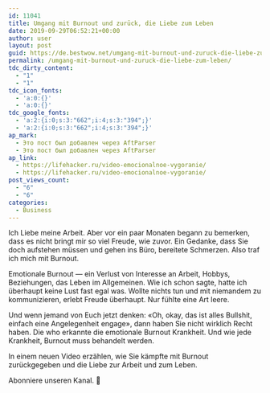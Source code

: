 ```yaml
---
id: 11041
title: Umgang mit Burnout und zurück, die Liebe zum Leben
date: 2019-09-29T06:52:21+00:00
author: user
layout: post
guid: https://de.bestwow.net/umgang-mit-burnout-und-zuruck-die-liebe-zum-leben/
permalink: /umgang-mit-burnout-und-zuruck-die-liebe-zum-leben/
tdc_dirty_content:
  - "1"
  - "1"
tdc_icon_fonts:
  - 'a:0:{}'
  - 'a:0:{}'
tdc_google_fonts:
  - 'a:2:{i:0;s:3:"662";i:4;s:3:"394";}'
  - 'a:2:{i:0;s:3:"662";i:4;s:3:"394";}'
ap_mark:
  - Это пост был добавлен через AftParser
  - Это пост был добавлен через AftParser
ap_link:
  - https://lifehacker.ru/video-emocionalnoe-vygoranie/
  - https://lifehacker.ru/video-emocionalnoe-vygoranie/
post_views_count:
  - "6"
  - "6"
categories:
  - Business
---
```

Ich Liebe meine Arbeit. Aber vor ein paar Monaten begann zu bemerken, dass es nicht bringt mir so viel Freude, wie zuvor. Ein Gedanke, dass Sie doch aufstehen müssen und gehen ins Büro, bereitete Schmerzen. Also traf ich mich mit Burnout.

Emotionale Burnout — ein Verlust von Interesse an Arbeit, Hobbys, Beziehungen, das Leben im Allgemeinen. Wie ich schon sagte, hatte ich überhaupt keine Lust fast egal was. Wollte nichts tun und mit niemandem zu kommunizieren, erlebt Freude überhaupt. Nur fühlte eine Art leere.

Und wenn jemand von Euch jetzt denken: «Oh, okay, das ist alles Bullshit, einfach eine Angelegenheit engage», dann haben Sie nicht wirklich Recht haben. Die who erkannte die emotionale Burnout Krankheit. Und wie jede Krankheit, Burnout muss behandelt werden.

In einem neuen Video erzählen, wie Sie kämpfte mit Burnout zurückgegeben und die Liebe zur Arbeit und zum Leben.</p> 

Abonniere unseren Kanal. 🤗